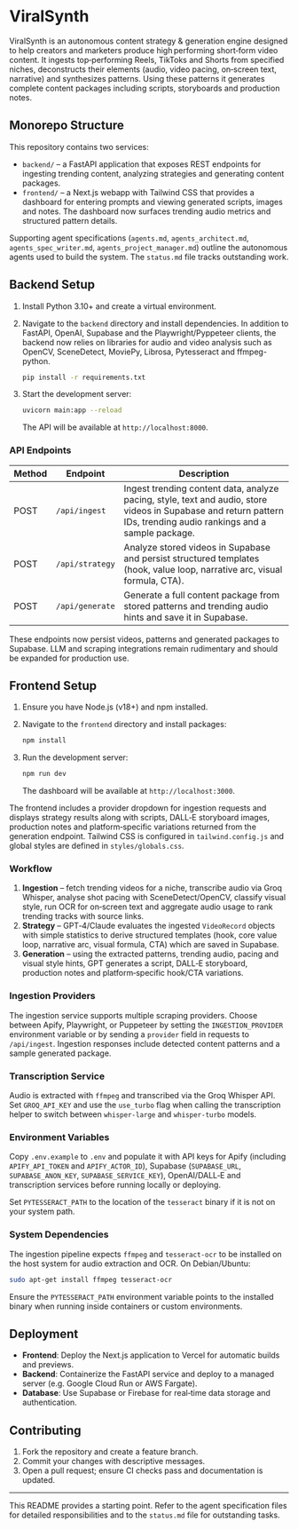 # ViralSynth

ViralSynth is an autonomous content strategy & generation engine designed to help creators and marketers produce high performing short‑form video content. It ingests top‑performing Reels, TikToks and Shorts from specified niches, deconstructs their elements (audio, video pacing, on‑screen text, narrative) and synthesizes patterns. Using these patterns it generates complete content packages including scripts, storyboards and production notes.

## Monorepo Structure

This repository contains two services:

- `backend/` – a FastAPI application that exposes REST endpoints for ingesting trending content, analyzing strategies and generating content packages.
- `frontend/` – a Next.js webapp with Tailwind CSS that provides a dashboard for entering prompts and viewing generated scripts, images and notes. The dashboard now surfaces trending audio metrics and structured pattern details.

Supporting agent specifications (`agents.md`, `agents_architect.md`, `agents_spec_writer.md`, `agents_project_manager.md`) outline the autonomous agents used to build the system. The `status.md` file tracks outstanding work.

## Backend Setup

1. Install Python 3.10+ and create a virtual environment.
2. Navigate to the `backend` directory and install dependencies. In addition to FastAPI, OpenAI, Supabase and the Playwright/Pyppeteer clients, the backend now relies on libraries for audio and video analysis such as OpenCV, SceneDetect, MoviePy, Librosa, Pytesseract and ffmpeg-python.

   ```bash
   pip install -r requirements.txt
   ```

3. Start the development server:

   ```bash
   uvicorn main:app --reload
   ```

   The API will be available at `http://localhost:8000`.

### API Endpoints

| Method | Endpoint        | Description                          |
|-------|-----------------|--------------------------------------|
| POST  | `/api/ingest`      | Ingest trending content data, analyze pacing, style, text and audio, store videos in Supabase and return pattern IDs, trending audio rankings and a sample package. |
| POST  | `/api/strategy`    | Analyze stored videos in Supabase and persist structured templates (hook, value loop, narrative arc, visual formula, CTA). |
| POST  | `/api/generate`    | Generate a full content package from stored patterns and trending audio hints and save it in Supabase. |

These endpoints now persist videos, patterns and generated packages to Supabase. LLM and scraping integrations remain rudimentary and should be expanded for production use.

## Frontend Setup

1. Ensure you have Node.js (v18+) and npm installed.
2. Navigate to the `frontend` directory and install packages:

   ```bash
   npm install
   ```

3. Run the development server:

   ```bash
   npm run dev
   ```

   The dashboard will be available at `http://localhost:3000`.

The frontend includes a provider dropdown for ingestion requests and displays strategy results along with scripts, DALL‑E storyboard images, production notes and platform‑specific variations returned from the generation endpoint. Tailwind CSS is configured in `tailwind.config.js` and global styles are defined in `styles/globals.css`.

### Workflow

1. **Ingestion** – fetch trending videos for a niche, transcribe audio via Groq Whisper, analyse shot pacing with SceneDetect/OpenCV, classify visual style, run OCR for on‑screen text and aggregate audio usage to rank trending tracks with source links.
2. **Strategy** – GPT‑4/Claude evaluates the ingested `VideoRecord` objects with simple statistics to derive structured templates (hook, core value loop, narrative arc, visual formula, CTA) which are saved in Supabase.
3. **Generation** – using the extracted patterns, trending audio, pacing and visual style hints, GPT generates a script, DALL‑E storyboard, production notes and platform‑specific hook/CTA variations.

### Ingestion Providers

The ingestion service supports multiple scraping providers. Choose between Apify, Playwright, or Puppeteer by setting the `INGESTION_PROVIDER` environment variable or by sending a `provider` field in requests to `/api/ingest`. Ingestion responses include detected content patterns and a sample generated package.

### Transcription Service

Audio is extracted with `ffmpeg` and transcribed via the Groq Whisper API. Set `GROQ_API_KEY` and use the `use_turbo` flag when calling the transcription helper to switch between `whisper-large` and `whisper-turbo` models.

### Environment Variables

Copy `.env.example` to `.env` and populate it with API keys for Apify (including `APIFY_API_TOKEN` and `APIFY_ACTOR_ID`), Supabase (`SUPABASE_URL`, `SUPABASE_ANON_KEY`, `SUPABASE_SERVICE_KEY`), OpenAI/DALL‑E and transcription services before running locally or deploying.

Set `PYTESSERACT_PATH` to the location of the `tesseract` binary if it is not on your system path.

### System Dependencies

The ingestion pipeline expects `ffmpeg` and `tesseract-ocr` to be installed on the host system for audio extraction and OCR. On Debian/Ubuntu:

```bash
sudo apt-get install ffmpeg tesseract-ocr
```

Ensure the `PYTESSERACT_PATH` environment variable points to the installed binary when running inside containers or custom environments.

## Deployment

- **Frontend**: Deploy the Next.js application to Vercel for automatic builds and previews.
- **Backend**: Containerize the FastAPI service and deploy to a managed server (e.g. Google Cloud Run or AWS Fargate).
- **Database**: Use Supabase or Firebase for real‑time data storage and authentication.

## Contributing

1. Fork the repository and create a feature branch.
2. Commit your changes with descriptive messages.
3. Open a pull request; ensure CI checks pass and documentation is updated.

---

This README provides a starting point. Refer to the agent specification files for detailed responsibilities and to the `status.md` file for outstanding tasks.
